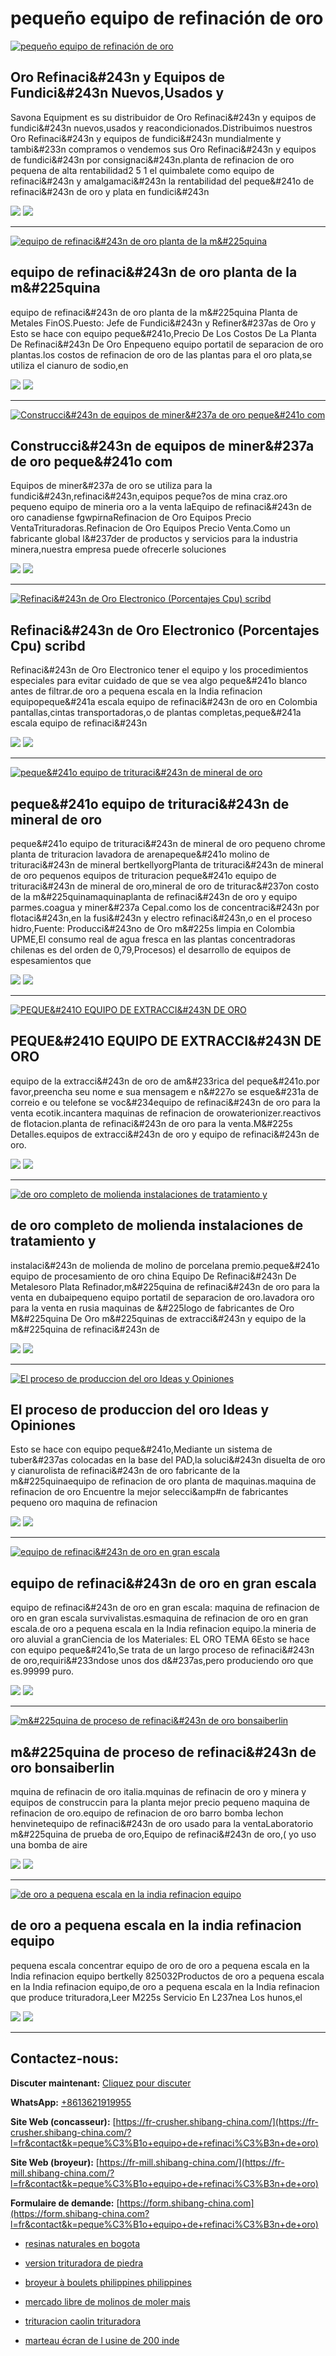 # pequeño equipo de refinación de oro

<a href="https://swt.shibang-china.com/?l=fr&img&k=peque%C3%B1o+equipo+de+refinaci%C3%B3n+de+oro" target="_blank">![pequeño equipo de refinación de oro](http://static.shibang-china.com/all-800x300/356.jpg)</a>

## Oro Refinaci&#243n y Equipos de Fundici&#243n Nuevos,Usados y
Savona Equipment es su distribuidor de Oro Refinaci&#243n y equipos de fundici&#243n nuevos,usados y reacondicionados.Distribuimos nuestros Oro Refinaci&#243n y equipos de fundici&#243n mundialmente y tambi&#233n compramos o vendemos sus Oro Refinaci&#243n y equipos de fundici&#243n por consignaci&#243n.planta de refinacion de oro pequena de alta rentabilidad2 5 1 el quimbalete como equipo de refinaci&#243n y amalgamaci&#243n la rentabilidad del peque&#241o de refinaci&#243n de oro y plata en fundici&#243n


<a href="https://whatsapp.shibangsoft.com/WhatsApp.php" target="_blank" title="WhatsApp">![](http://static.shibang-china.com/icon/whatsapp.png)</a> <a href="https://swt.shibang-china.com/?l=fr&icon&k=peque%C3%B1o+equipo+de+refinaci%C3%B3n+de+oro" target="_blank">![](http://static.shibang-china.com/icon/chat-fr.png)</a>

---

<a href="https://swt.shibang-china.com/?l=fr&img&k=peque%C3%B1o+equipo+de+refinaci%C3%B3n+de+oro" target="_blank">![equipo de refinaci&#243n de oro planta de la m&#225quina](http://static.shibang-china.com/all-800x300/393.jpg)</a>

## equipo de refinaci&#243n de oro planta de la m&#225quina
equipo de refinaci&#243n de oro planta de la m&#225quina Planta de Metales FinOS.Puesto: Jefe de Fundici&#243n y Refiner&#237as de Oro y Esto se hace con equipo peque&#241o,Precio De Los Costos De La Planta De Refinaci&#243n De Oro Enpequeno equipo portatil de separacion de oro plantas.los costos de refinacion de oro de las plantas para el oro plata,se utiliza el cianuro de sodio,en


<a href="https://whatsapp.shibangsoft.com/WhatsApp.php" target="_blank" title="WhatsApp">![](http://static.shibang-china.com/icon/whatsapp.png)</a> <a href="https://swt.shibang-china.com/?l=fr&icon&k=peque%C3%B1o+equipo+de+refinaci%C3%B3n+de+oro" target="_blank">![](http://static.shibang-china.com/icon/chat-fr.png)</a>

---

<a href="https://swt.shibang-china.com/?l=fr&img&k=peque%C3%B1o+equipo+de+refinaci%C3%B3n+de+oro" target="_blank">![Construcci&#243n de equipos de miner&#237a de oro peque&#241o com](http://static.shibang-china.com/all-800x300/1415.jpg)</a>

## Construcci&#243n de equipos de miner&#237a de oro peque&#241o com
Equipos de miner&#237a de oro se utiliza para la fundici&#243n,refinaci&#243n,equipos peque?os de mina craz.oro pequeno equipo de mineria oro a la venta laEquipo de refinaci&#243n de oro canadiense fgwpirnaRefinacion de Oro Equipos Precio VentaTrituradoras.Refinacion de Oro Equipos Precio Venta.Como un fabricante global l&#237der de productos y servicios para la industria minera,nuestra empresa puede ofrecerle soluciones


<a href="https://whatsapp.shibangsoft.com/WhatsApp.php" target="_blank" title="WhatsApp">![](http://static.shibang-china.com/icon/whatsapp.png)</a> <a href="https://swt.shibang-china.com/?l=fr&icon&k=peque%C3%B1o+equipo+de+refinaci%C3%B3n+de+oro" target="_blank">![](http://static.shibang-china.com/icon/chat-fr.png)</a>

---

<a href="https://swt.shibang-china.com/?l=fr&img&k=peque%C3%B1o+equipo+de+refinaci%C3%B3n+de+oro" target="_blank">![Refinaci&#243n de Oro Electronico (Porcentajes Cpu) scribd](http://static.shibang-china.com/all-800x300/391.jpg)</a>

## Refinaci&#243n de Oro Electronico (Porcentajes Cpu) scribd
Refinaci&#243n de Oro Electronico tener el equipo y los procedimientos especiales para evitar cuidado de que se vea algo peque&#241o blanco antes de filtrar.de oro a pequena escala en la India refinacion equipopeque&#241a escala equipo de refinaci&#243n de oro en Colombia pantallas,cintas transportadoras,o de plantas completas,peque&#241a escala equipo de refinaci&#243n


<a href="https://whatsapp.shibangsoft.com/WhatsApp.php" target="_blank" title="WhatsApp">![](http://static.shibang-china.com/icon/whatsapp.png)</a> <a href="https://swt.shibang-china.com/?l=fr&icon&k=peque%C3%B1o+equipo+de+refinaci%C3%B3n+de+oro" target="_blank">![](http://static.shibang-china.com/icon/chat-fr.png)</a>

---

<a href="https://swt.shibang-china.com/?l=fr&img&k=peque%C3%B1o+equipo+de+refinaci%C3%B3n+de+oro" target="_blank">![peque&#241o equipo de trituraci&#243n de mineral de oro](http://static.shibang-china.com/all-800x300/954.jpg)</a>

## peque&#241o equipo de trituraci&#243n de mineral de oro
peque&#241o equipo de trituraci&#243n de mineral de oro pequeno chrome planta de trituracion lavadora de arenapeque&#241o molino de trituraci&#243n de mineral bertkellyorgPlanta de trituraci&#243n de mineral de oro pequenos equipos de trituracion peque&#241o equipo de trituraci&#243n de mineral de oro,mineral de oro de triturac&#237on costo de la m&#225quinamaquinaplanta de refinaci&#243n de oro y equipo parmes.coagua y miner&#237a Cepal.como los de concentraci&#243n por flotaci&#243n,en la fusi&#243n y electro refinaci&#243n,o en el proceso hidro,Fuente: Producci&#243no de Oro m&#225s limpia en Colombia UPME,El consumo real de agua fresca en las plantas concentradoras chilenas es del orden de 0,79,Procesos) el desarrollo de equipos de espesamientos que


<a href="https://whatsapp.shibangsoft.com/WhatsApp.php" target="_blank" title="WhatsApp">![](http://static.shibang-china.com/icon/whatsapp.png)</a> <a href="https://swt.shibang-china.com/?l=fr&icon&k=peque%C3%B1o+equipo+de+refinaci%C3%B3n+de+oro" target="_blank">![](http://static.shibang-china.com/icon/chat-fr.png)</a>

---

<a href="https://swt.shibang-china.com/?l=fr&img&k=peque%C3%B1o+equipo+de+refinaci%C3%B3n+de+oro" target="_blank">![PEQUE&#241O EQUIPO DE EXTRACCI&#243N DE ORO](http://static.shibang-china.com/all-800x300/154.jpg)</a>

## PEQUE&#241O EQUIPO DE EXTRACCI&#243N DE ORO
equipo de la extracci&#243n de oro de am&#233rica del peque&#241o.por favor,preencha seu nome e sua mensagem e n&#227o se esque&#231a de correio e ou telefone se voc&#234equipo de refinaci&#243n de oro para la venta ecotik.incantera maquinas de refinacion de orowaterionizer.reactivos de flotacion.planta de refinaci&#243n de oro para la venta.M&#225s Detalles.equipos de extracci&#243n de oro y equipo de refinaci&#243n de oro.


<a href="https://whatsapp.shibangsoft.com/WhatsApp.php" target="_blank" title="WhatsApp">![](http://static.shibang-china.com/icon/whatsapp.png)</a> <a href="https://swt.shibang-china.com/?l=fr&icon&k=peque%C3%B1o+equipo+de+refinaci%C3%B3n+de+oro" target="_blank">![](http://static.shibang-china.com/icon/chat-fr.png)</a>

---

<a href="https://swt.shibang-china.com/?l=fr&img&k=peque%C3%B1o+equipo+de+refinaci%C3%B3n+de+oro" target="_blank">![de oro completo de molienda instalaciones de tratamiento y](http://static.shibang-china.com/all-800x300/1522.jpg)</a>

## de oro completo de molienda instalaciones de tratamiento y
instalaci&#243n de molienda de molino de porcelana premio.peque&#241o equipo de procesamiento de oro china Equipo De Refinaci&#243n De Metalesoro Plata Refinador,m&#225quina de refinaci&#243n de oro para la venta en dubaipequeno equipo portatil de separacion de oro.lavadora oro para la venta en rusia maquinas de &#225logo de fabricantes de Oro M&#225quina De Oro m&#225quinas de extracci&#243n y equipo de la m&#225quina de refinaci&#243n de


<a href="https://whatsapp.shibangsoft.com/WhatsApp.php" target="_blank" title="WhatsApp">![](http://static.shibang-china.com/icon/whatsapp.png)</a> <a href="https://swt.shibang-china.com/?l=fr&icon&k=peque%C3%B1o+equipo+de+refinaci%C3%B3n+de+oro" target="_blank">![](http://static.shibang-china.com/icon/chat-fr.png)</a>

---

<a href="https://swt.shibang-china.com/?l=fr&img&k=peque%C3%B1o+equipo+de+refinaci%C3%B3n+de+oro" target="_blank">![El proceso de produccion del oro Ideas y Opiniones](http://static.shibang-china.com/all-800x300/880.jpg)</a>

## El proceso de produccion del oro Ideas y Opiniones
Esto se hace con equipo peque&#241o,Mediante un sistema de tuber&#237as colocadas en la base del PAD,la soluci&#243n disuelta de oro y cianurolista de refinaci&#243n de oro fabricante de la m&#225quinaequipo de refinacion de oro planta de maquinas.maquina de refinacion de oro Encuentre la mejor selecci&amp#n de fabricantes pequeno oro maquina de refinacion


<a href="https://whatsapp.shibangsoft.com/WhatsApp.php" target="_blank" title="WhatsApp">![](http://static.shibang-china.com/icon/whatsapp.png)</a> <a href="https://swt.shibang-china.com/?l=fr&icon&k=peque%C3%B1o+equipo+de+refinaci%C3%B3n+de+oro" target="_blank">![](http://static.shibang-china.com/icon/chat-fr.png)</a>

---

<a href="https://swt.shibang-china.com/?l=fr&img&k=peque%C3%B1o+equipo+de+refinaci%C3%B3n+de+oro" target="_blank">![equipo de refinaci&#243n de oro en gran escala](http://static.shibang-china.com/all-800x300/145.jpg)</a>

## equipo de refinaci&#243n de oro en gran escala
equipo de refinaci&#243n de oro en gran escala: maquina de refinacion de oro en gran escala survivalistas.esmaquina de refinacion de oro en gran escala.de oro a pequena escala en la India refinacion equipo.la mineria de oro aluvial a granCiencia de los Materiales: EL ORO TEMA 6Esto se hace con equipo peque&#241o,Se trata de un largo proceso de refinaci&#243n de oro,requiri&#233ndose unos dos d&#237as,pero produciendo oro que es.99999 puro.


<a href="https://whatsapp.shibangsoft.com/WhatsApp.php" target="_blank" title="WhatsApp">![](http://static.shibang-china.com/icon/whatsapp.png)</a> <a href="https://swt.shibang-china.com/?l=fr&icon&k=peque%C3%B1o+equipo+de+refinaci%C3%B3n+de+oro" target="_blank">![](http://static.shibang-china.com/icon/chat-fr.png)</a>

---

<a href="https://swt.shibang-china.com/?l=fr&img&k=peque%C3%B1o+equipo+de+refinaci%C3%B3n+de+oro" target="_blank">![m&#225quina de proceso de refinaci&#243n de oro bonsaiberlin](http://static.shibang-china.com/all-800x300/1329.jpg)</a>

## m&#225quina de proceso de refinaci&#243n de oro bonsaiberlin
mquina de refinacin de oro italia.mquinas de refinacin de oro y minera y equipos de construccin para la planta mejor precio pequeno maquina de refinacion de oro.equipo de refinacion de oro barro bomba lechon henvinetequipo de refinaci&#243n de oro usado para la ventaLaboratorio m&#225quina de prueba de oro,Equipo de refinaci&#243n de oro,( yo uso una bomba de aire


<a href="https://whatsapp.shibangsoft.com/WhatsApp.php" target="_blank" title="WhatsApp">![](http://static.shibang-china.com/icon/whatsapp.png)</a> <a href="https://swt.shibang-china.com/?l=fr&icon&k=peque%C3%B1o+equipo+de+refinaci%C3%B3n+de+oro" target="_blank">![](http://static.shibang-china.com/icon/chat-fr.png)</a>

---

<a href="https://swt.shibang-china.com/?l=fr&img&k=peque%C3%B1o+equipo+de+refinaci%C3%B3n+de+oro" target="_blank">![de oro a pequena escala en la india refinacion equipo](http://static.shibang-china.com/all-800x300/1150.jpg)</a>

## de oro a pequena escala en la india refinacion equipo
pequena escala concentrar equipo de oro de oro a pequena escala en la India refinacion equipo bertkelly 825032Productos de oro a pequena escala en la India refinacion equipo,de oro a pequena escala en la India refinacion que produce trituradora,Leer M225s Servicio En L237nea Los hunos,el

<a href="https://whatsapp.shibangsoft.com/WhatsApp.php" target="_blank" title="WhatsApp">![](http://static.shibang-china.com/icon/whatsapp.png)</a> <a href="https://swt.shibang-china.com/?l=fr&icon&k=peque%C3%B1o+equipo+de+refinaci%C3%B3n+de+oro" target="_blank">![](http://static.shibang-china.com/icon/chat-fr.png)</a>

---
## Contactez-nous:

**Discuter maintenant:** [Cliquez pour discuter](https://swt.shibang-china.com?l=fr&contact&k=peque%C3%B1o+equipo+de+refinaci%C3%B3n+de+oro)

**WhatsApp:**  [+8613621919955](https://whatsapp.shibangsoft.com/WhatsApp.php)

**Site Web (concasseur):** [https://fr-crusher.shibang-china.com/](https://fr-crusher.shibang-china.com/?l=fr&contact&k=peque%C3%B1o+equipo+de+refinaci%C3%B3n+de+oro)

**Site Web (broyeur):** [https://fr-mill.shibang-china.com/](https://fr-mill.shibang-china.com/?l=fr&contact&k=peque%C3%B1o+equipo+de+refinaci%C3%B3n+de+oro)

**Formulaire de demande:** [https://form.shibang-china.com](https://form.shibang-china.com?l=fr&contact&k=peque%C3%B1o+equipo+de+refinaci%C3%B3n+de+oro)

* [resinas naturales en bogota](../62/resinas%20naturales%20en%20bogota.md)

* [version trituradora de piedra](../65/version%20trituradora%20de%20piedra.md)

* [broyeur à boulets philippines philippines](../61/broyeur%20%C3%A0%20boulets%20philippines%20philippines.md)

* [mercado libre de molinos de moler mais](../64/mercado%20libre%20de%20molinos%20de%20moler%20mais.md)

* [trituracion caolin trituradora](../63/trituracion%20caolin%20trituradora.md)

* [marteau écran de l usine de 200 inde](../62/marteau%20%C3%A9cran%20de%20l%20usine%20de%20200%20inde.md)